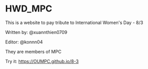 # HWD_MPC
This is a website to pay tribute to International Women's Day - 8/3

Written by: @xuannthien0709

Editor: @konnn04

They are members of MPC

Try it: https://OUMPC.github.io/8-3
